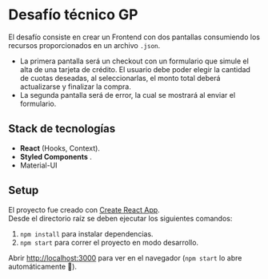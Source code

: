 # Desafío técnico GP

El desafío consiste en crear un Frontend con dos pantallas consumiendo los recursos proporcionados en un archivo `.json`.

- La primera pantalla será un checkout con un formulario que simule el alta de una tarjeta de crédito. El usuario debe poder elegir la cantidad de cuotas deseadas, al seleccionarlas, el monto total deberá actualizarse y finalizar la compra.
- La segunda pantalla será de error, la cual se mostrará al enviar el formulario.

## Stack de tecnologías

- **React** (Hooks, Context).
- **Styled Components** .
- Material-UI

## Setup

El proyecto fue creado con [Create React App](https://github.com/facebook/create-react-app).  
Desde el directorio raíz se deben ejecutar los siguientes comandos:

1.  `npm install` para instalar dependencias.
2.  `npm start` para correr el proyecto en modo desarrollo.

Abrir [http://localhost:3000](http://localhost:3000) para ver en el navegador (`npm start` lo abre automáticamente :raised_hands:).
